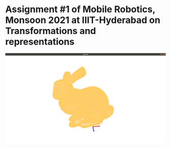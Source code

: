 # Assignment #1 of Mobile Robotics, Monsoon 2021 at IIIT-Hyderabad on Transformations and representations


![image](results/pcd_img.png)

